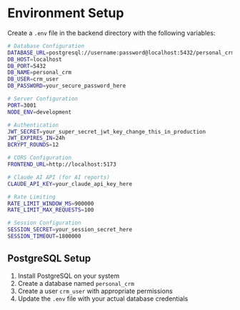 # Environment Setup

Create a `.env` file in the backend directory with the following variables:

```bash
# Database Configuration
DATABASE_URL=postgresql://username:password@localhost:5432/personal_crm
DB_HOST=localhost
DB_PORT=5432
DB_NAME=personal_crm
DB_USER=crm_user
DB_PASSWORD=your_secure_password_here

# Server Configuration
PORT=3001
NODE_ENV=development

# Authentication
JWT_SECRET=your_super_secret_jwt_key_change_this_in_production
JWT_EXPIRES_IN=24h
BCRYPT_ROUNDS=12

# CORS Configuration
FRONTEND_URL=http://localhost:5173

# Claude AI API (for AI reports)
CLAUDE_API_KEY=your_claude_api_key_here

# Rate Limiting
RATE_LIMIT_WINDOW_MS=900000
RATE_LIMIT_MAX_REQUESTS=100

# Session Configuration
SESSION_SECRET=your_session_secret_here
SESSION_TIMEOUT=1800000
```

## PostgreSQL Setup

1. Install PostgreSQL on your system
2. Create a database named `personal_crm`
3. Create a user `crm_user` with appropriate permissions
4. Update the `.env` file with your actual database credentials 